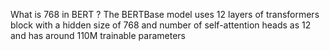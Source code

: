 What is 768 in BERT ?
The BERTBase model uses 12 layers of transformers block with a hidden size of 768 and number of self-attention heads as 12 and has around 110M trainable parameters